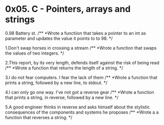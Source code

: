 # 0x05. C - Pointers, arrays and strings

0.98 Battery st.
/**
*Wrote a functiion that takes a pointer to an int as parameter and updates the value it points to to 98.
*/

1.Don't swap horses in crossing a stream
/**
*Wrote a function that swaps the values of two integers.
*/

2.This report, by its very length, defends itself against the risk of being read
/**
*Wrote a function that returns the length of a string.
*/

3.I do not fear computers. I fear the lack of them
/**
*Wrote a function that prints a string, followed by a new line, to stdout.
*/

4.I can only go one way. I've not got a reverse gear
/**
*Wrote a function that prints a string, in reverse, followed by a new line.
*/

5.A good engineer thinks in reverse and asks himself about the stylistic consequences of the components and systems he proposes
/**
*Wrote a a function that reverses a string.
*/
